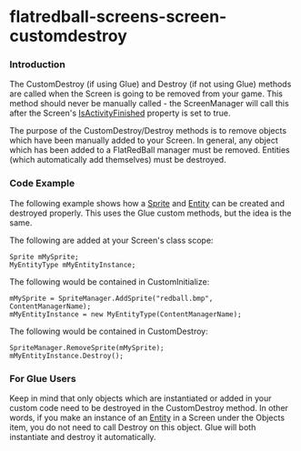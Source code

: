 # flatredball-screens-screen-customdestroy

### Introduction

The CustomDestroy (if using Glue) and Destroy (if not using Glue) methods are called when the Screen is going to be removed from your game. This method should never be manually called - the ScreenManager will call this after the Screen's [IsActivityFinished](../../frb/docs/index.php) property is set to true.

The purpose of the CustomDestroy/Destroy methods is to remove objects which have been manually added to your Screen. In general, any object which has been added to a FlatRedBall manager must be removed. Entities (which automatically add themselves) must be destroyed.

### Code Example

The following example shows how a [Sprite](../../frb/docs/index.php) and [Entity](../../frb/docs/index.php) can be created and destroyed properly. This uses the Glue custom methods, but the idea is the same.

The following are added at your Screen's class scope:

```
Sprite mMySprite;
MyEntityType mMyEntityInstance;
```

The following would be contained in CustomInitialize:

```
mMySprite = SpriteManager.AddSprite("redball.bmp", ContentManagerName);
mMyEntityInstance = new MyEntityType(ContentManagerName);
```

The following would be contained in CustomDestroy:

```
SpriteManager.RemoveSprite(mMySprite);
mMyEntityInstance.Destroy();
```

### For Glue Users

Keep in mind that only objects which are instantiated or added in your custom code need to be destroyed in the CustomDestroy method. In other words, if you make an instance of an [Entity](../../frb/docs/index.php) in a Screen under the Objects item, you do not need to call Destroy on this object. Glue will both instantiate and destroy it automatically.
